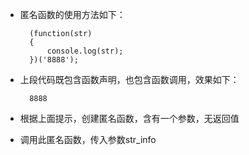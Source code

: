 - 匿名函数的使用方法如下：

        (function(str)
        {
            console.log(str);
        })('8888');

- 上段代码既包含函数声明，也包含函数调用，效果如下：

        8888

- 根据上面提示，创建匿名函数，含有一个参数，无返回值
- 调用此匿名函数，传入参数str\_info